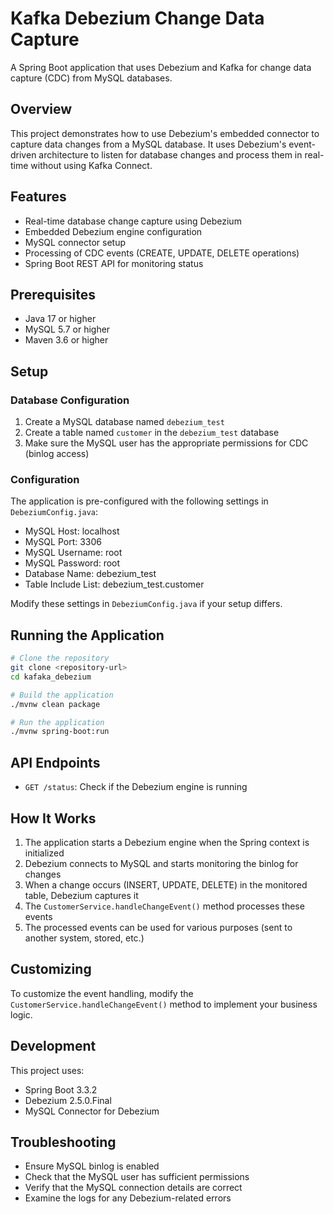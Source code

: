 # Kafka Debezium Change Data Capture

A Spring Boot application that uses Debezium and Kafka for change data capture (CDC) from MySQL databases.

## Overview

This project demonstrates how to use Debezium's embedded connector to capture data changes from a MySQL database. It uses Debezium's event-driven architecture to listen for database changes and process them in real-time without using Kafka Connect.

## Features

- Real-time database change capture using Debezium
- Embedded Debezium engine configuration
- MySQL connector setup
- Processing of CDC events (CREATE, UPDATE, DELETE operations)
- Spring Boot REST API for monitoring status

## Prerequisites

- Java 17 or higher
- MySQL 5.7 or higher
- Maven 3.6 or higher

## Setup

### Database Configuration

1. Create a MySQL database named `debezium_test`
2. Create a table named `customer` in the `debezium_test` database
3. Make sure the MySQL user has the appropriate permissions for CDC (binlog access)

### Configuration

The application is pre-configured with the following settings in `DebeziumConfig.java`:

- MySQL Host: localhost
- MySQL Port: 3306
- MySQL Username: root
- MySQL Password: root
- Database Name: debezium_test
- Table Include List: debezium_test.customer

Modify these settings in `DebeziumConfig.java` if your setup differs.

## Running the Application

```bash
# Clone the repository
git clone <repository-url>
cd kafaka_debezium

# Build the application
./mvnw clean package

# Run the application
./mvnw spring-boot:run
```

## API Endpoints

- `GET /status`: Check if the Debezium engine is running

## How It Works

1. The application starts a Debezium engine when the Spring context is initialized
2. Debezium connects to MySQL and starts monitoring the binlog for changes
3. When a change occurs (INSERT, UPDATE, DELETE) in the monitored table, Debezium captures it
4. The `CustomerService.handleChangeEvent()` method processes these events
5. The processed events can be used for various purposes (sent to another system, stored, etc.)

## Customizing

To customize the event handling, modify the `CustomerService.handleChangeEvent()` method to implement your business logic.

## Development

This project uses:

- Spring Boot 3.3.2
- Debezium 2.5.0.Final
- MySQL Connector for Debezium

## Troubleshooting

- Ensure MySQL binlog is enabled
- Check that the MySQL user has sufficient permissions
- Verify that the MySQL connection details are correct
- Examine the logs for any Debezium-related errors
